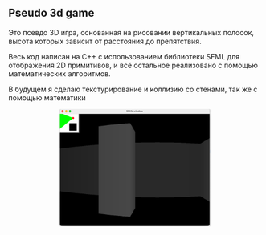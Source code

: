 <h2>Pseudo 3d game</h2>
<p>Это псевдо 3D игра, основанная на рисовании вертикальных полосок, высота которых зависит от расстояния до препятствия.</p> 
<p>Весь код написан на С++ с использованием библиотеки SFML для отображения 2D примитивов, и всё остальное реализовано с помощью математических алгоритмов.</p>
<p>В будущем я сделаю текстурирование и коллизию со стенами, так же с помощью математики</p>
<p align="center">
 <img width="300px" src="/img.png"/>
</p>
